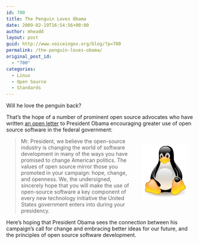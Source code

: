 ```yaml
---
id: 700
title: The Penguin Loves Obama
date: 2009-02-19T16:54:56+00:00
author: mheadd
layout: post
guid: http://www.voiceingov.org/blog/?p=700
permalink: /the-penguin-loves-obama/
original_post_id:
  - "700"
categories:
  - Linux
  - Open Source
  - Standards
---
```

Will he love the penguin back?

That&#8217;s the hope of a number of prominent open source advocates who have written <a href="http://consideropensource.blogspot.com/" target="_blank">an open letter</a> to President Obama encouraging greater use of open source software in the federal government:
  
<img src="/wp-content/uploads/2009/02/penguin.jpg" alt="penguin" title="Linux baby..." style="float:right;padding-left:20px;padding-right:15px;margin-top:15px;margin-bottom:15px;margin-left:10px;" />

> Mr. President, we believe the open-source industry is changing the world of software development in many of the ways you have promised to change American politics. The values of open source mirror those you promoted in your campaign: hope, change, and openness. We, the undersigned, sincerely hope that you will make the use of open-source software a key component of every new technology initiative the United States government enters into during your presidency. 

Here&#8217;s hoping that President Obama sees the connection between his campaign&#8217;s call for change and embracing better ideas for our future, and the principles of open source software development.